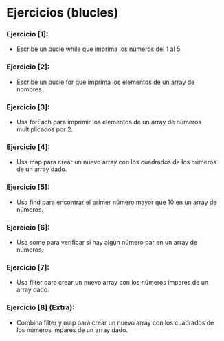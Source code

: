 # Ejercicios (blucles)
 
### Ejercicio [1]:
- Escribe un bucle while que imprima los números del 1 al 5.
### Ejercicio [2]:
- Escribe un bucle for que imprima los elementos de un array de nombres.
### Ejercicio [3]:
- Usa forEach para imprimir los elementos de un array de números multiplicados por 2.
### Ejercicio [4]:
- Usa map para crear un nuevo array con los cuadrados de los números de un array dado.
### Ejercicio [5]:
- Usa find para encontrar el primer número mayor que 10 en un array de números.
### Ejercicio [6]:
- Usa some para verificar si hay algún número par en un array de números.
### Ejercicio [7]:
- Usa filter para crear un nuevo array con los números impares de un array dado.
### Ejercicio [8] (Extra):
- Combina filter y map para crear un nuevo array con los cuadrados de los números impares de un array dado.